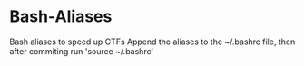 # Bash-Aliases
Bash aliases to speed up CTFs
Append the aliases to the ~/.bashrc file, then after commiting run 'source ~/.bashrc'
